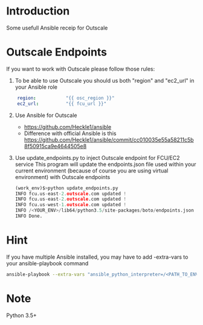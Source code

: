 # Introduction
Some usefull Ansible receip for Outscale

# Outscale Endpoints
If you want to work with Outscale please follow those rules:


1. To be able to use Outscale you should us both "region" and "ec2_url" in your Ansible role

``` yaml
    region:           "{{ osc_region }}"
    ec2_url:          "{{ fcu_url }}"
```


2. Use Ansible for Outscale
   * https://github.com/Heckle1/ansible
   * Difference with official Ansible is this https://github.com/Heckle1/ansible/commit/cc010035e55a58211c5b8f50915ca9e4644505e8


3. Use update_endpoints.py to inject Outscale endpoint for FCU/EC2 service
   This program will update the endpoints.json file used within your current environment (because of course you are using virtual environment) with Outscale endpoints

	``` python
	(work_env)$>python update_endpoints.py
	INFO fcu.us-east-2.outscale.com updated !
	INFO fcu.us-east-2.outscale.com updated !
	INFO fcu.us-west-1.outscale.com updated !
	INFO /<YOUR_ENV>/lib64/python3.5/site-packages/boto/endpoints.json update with succes
	INFO Done.
	```


# Hint
If you have multiple Ansible installed, you may have to add -extra-vars to your ansible-playbook command
``` bash
ansible-playbook --extra-vars "ansible_python_interpreter=/<PATH_TO_ENV>/bin/python"
```

# Note
Python 3.5+
